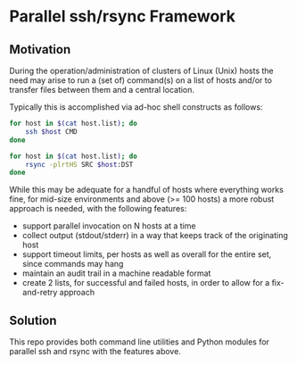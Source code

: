 # Parallel ssh/rsync Framework

## Motivation

During the operation/administration of clusters of Linux (Unix) hosts the need may arise to run a (set of) command(s) on a list of hosts and/or to transfer files between them and a central location.

Typically this is accomplished via ad-hoc shell constructs as follows:

```bash
for host in $(cat host.list); do
    ssh $host CMD
done
```

```bash
for host in $(cat host.list); do
    rsync -plrtHS SRC $host:DST
done
```

While this may be adequate for a handful of hosts where everything works fine, for mid-size environments and above (>= 100 hosts) a more robust approach is needed, with the following features:

* support parallel invocation on N hosts at a time
* collect output (stdout/stderr) in a way that keeps track of the originating host
* support timeout limits, per hosts as well as overall for the entire set, since commands may hang
* maintain an audit trail in a machine readable format
* create 2 lists, for successful and failed hosts, in order to allow for a fix-and-retry approach

## Solution

This repo provides both command line utilities and Python modules for parallel ssh and rsync with the features above.

